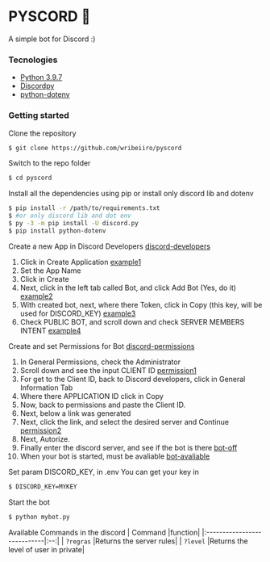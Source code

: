 # PYSCORD 🐘
A simple bot for Discord :) 

### Tecnologies

- [Python 3.9.7](https://www.python.org/) 
- [Discordpy](https://discordpy.readthedocs.io/en/stable/) 
- [python-dotenv](https://pypi.org/project/python-dotenv/) 

### Getting started

Clone the repository
```bash
$ git clone https://github.com/wribeiiro/pyscord
```
Switch to the repo folder
```bash
$ cd pyscord
```

Install all the dependencies using pip or install only discord lib and dotenv
```bash
$ pip install -r /path/to/requirements.txt
$ #or only discord lib and dot env
$ py -3 -m pip install -U discord.py
$ pip install python-dotenv
```
Create a new App in Discord Developers [discord-developers](https://discord.com/developers/applications)

1. Click in Create Application [example1](./assets/step0.png)
1. Set the App Name
1. Click in Create
2. Next, click in the left tab called Bot, and click Add Bot (Yes, do it) [example2](./assets/step1.png)
3. With created bot, next, where there Token, click in Copy (this key, will be used for DISCORD_KEY) [example3](./assets/step3.png)
4. Check PUBLIC BOT, and scroll down and check SERVER MEMBERS INTENT [example4](./assets/step4.png)

Create and set Permissions for Bot [discord-permissions](https://discordapi.com/permissions.html
) 

1. In General Permissions, check the Administrator
2. Scroll down and see the input CLIENT ID [permission1](./assets/persmission.png)
3. For get to the Client ID, back to Discord developers, click in General Information Tab
4. Where there APPLICATION ID click in Copy
5. Now, back to permissions and paste the Client ID.
6. Next, below a link was generated
7. Next, click the link, and select the desired server and Continue [permission2](./assets/persmissio2.png)
8. Next, Autorize.
9. Finally enter the discord server, and see if the bot is there [bot-off](./assets/bot-off.png)
10. When your bot is started, must be avaliable [bot-avaliable](./assets/bot-bot-avaliable.png.png)

Set param DISCORD_KEY, in .env
You can get your key in 

```bash
$ DISCORD_KEY=MYKEY
```
Start the bot
```bash
$ python mybot.py
```

Available Commands in the discord
| Command                     |function|
|:----------------------------|:--:| 
| `?regras`                   |Returns the server rules|
| `?level`                    |Returns the level of user in private|
